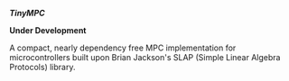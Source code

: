 ***TinyMPC***

**Under Development**

A compact, nearly dependency free MPC implementation for microcontrollers built upon Brian Jackson's SLAP (Simple Linear Algebra Protocols) library.